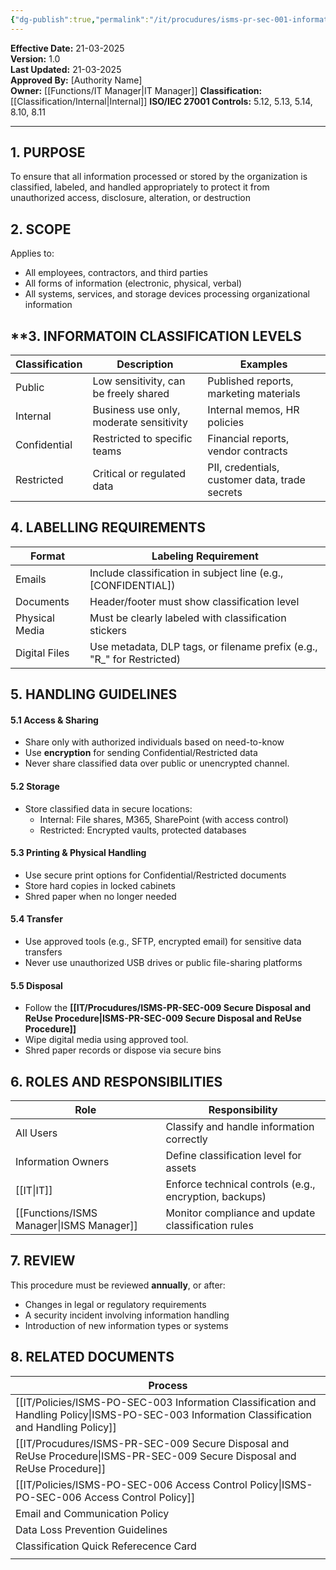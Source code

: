 ```yaml
---
{"dg-publish":true,"permalink":"/it/procudures/isms-pr-sec-001-information-classification-and-handling-procedure/","tags":["procedure","information"],"noteIcon":"default"}
---
```


**Effective Date:** 21-03-2025  
**Version:** 1.0  
**Last Updated:** 21-03-2025  
**Approved By:** [Authority Name]  
**Owner:** [[Functions/IT Manager\|IT Manager]]
**Classification:** [[Classification/Internal\|Internal]]
**ISO/IEC 27001 Controls:** 5.12, 5.13, 5.14, 8.10, 8.11

---
## **1. PURPOSE**  
To ensure that all information processed or stored by the organization is classified, labeled, and handled appropriately to protect it from unauthorized access, disclosure, alteration, or destruction
## **2. SCOPE**
Applies to:
- All employees, contractors, and third parties
- All forms of information (electronic, physical, verbal)
- All systems, services, and storage devices processing organizational information
## **3. INFORMATOIN CLASSIFICATION LEVELS

| Classification | Description                             | Examples                                       |
| -------------- | --------------------------------------- | ---------------------------------------------- |
| Public         | Low sensitivity, can be freely shared   | Published reports, marketing materials         |
| Internal       | Business use only, moderate sensitivity | Internal memos, HR policies                    |
| Confidential   | Restricted to specific teams            | Financial reports, vendor contracts            |
| Restricted     | Critical or regulated data              | PII, credentials, customer data, trade secrets |
## **4. LABELLING REQUIREMENTS**

| **Format**     | **Labeling Requirement**                                               |
| -------------- | ---------------------------------------------------------------------- |
| Emails         | Include classification in subject line (e.g., [CONFIDENTIAL])          |
| Documents      | Header/footer must show classification level                           |
| Physical Media | Must be clearly labeled with classification stickers                   |
| Digital Files  | Use metadata, DLP tags, or filename prefix (e.g., "R_" for Restricted) |
## **5. HANDLING GUIDELINES**  

#### 5.1 Access & Sharing
- Share only with authorized individuals based on need-to-know
- Use **encryption** for sending Confidential/Restricted data
- Never share classified data over public or unencrypted channel.
#### 5.2 Storage
- Store classified data in secure locations:
    - Internal: File shares, M365, SharePoint (with access control)
    - Restricted: Encrypted vaults, protected databases
#### 5.3 Printing & Physical Handling
- Use secure print options for Confidential/Restricted documents
- Store hard copies in locked cabinets
- Shred paper when no longer needed
#### 5.4 Transfer
- Use approved tools (e.g., SFTP, encrypted email) for sensitive data transfers
- Never use unauthorized USB drives or public file-sharing platforms
#### 5.5 Disposal
- Follow the **[[IT/Procudures/ISMS-PR-SEC-009 Secure Disposal and ReUse Procedure\|ISMS-PR-SEC-009 Secure Disposal and ReUse Procedure]]**
- Wipe digital media using approved tool.
- Shred paper records or dispose via secure bins
## **6. ROLES AND RESPONSIBILITIES**

| Role               | Responsibility                                         |
| ------------------ | ------------------------------------------------------ |
| All Users          | Classify and handle information correctly              |
| Information Owners | Define classification level for assets                 |
| [[IT\|IT]]             | Enforce technical controls (e.g., encryption, backups) |
| [[Functions/ISMS Manager\|ISMS Manager]]   | Monitor compliance and update classification rules     |
## **7. REVIEW**  
This procedure must be reviewed **annually**, or after:
- Changes in legal or regulatory requirements
- A security incident involving information handling
- Introduction of new information types or systems
## **8. RELATED DOCUMENTS**

| Process                                                            |
| ------------------------------------------------------------------ |
| [[IT/Policies/ISMS-PO-SEC-003 Information Classification and Handling Policy\|ISMS-PO-SEC-003 Information Classification and Handling Policy]] |
| [[IT/Procudures/ISMS-PR-SEC-009 Secure Disposal and ReUse Procedure\|ISMS-PR-SEC-009 Secure Disposal and ReUse Procedure]]            |
| [[IT/Policies/ISMS-PO-SEC-006 Access Control Policy\|ISMS-PO-SEC-006 Access Control Policy]]                          |
| Email and Communication Policy                                     |
| Data Loss Prevention Guidelines                                    |
| Classification Quick Referecence Card                              |
|                                                                    |








